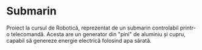 # Submarin
  Proiect la cursul de Robotică, reprezentat de un submarin controlabil printr-o telecomandă. Acesta are un generator din "pini" de aluminiu și cupru, capabil să genereze energie electrică folosind apa sărată.
